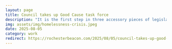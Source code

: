 ```yaml
---
layout: page
title: Council takes up Good Cause task force
description: "It is the first step in three accessory pieces of legislation passed in Rochester alongside sweeping tenant protections last December."
img: assets/img/homelessness-crisis.jpeg
date: 2025-08-05
category: work
redirect: https://rochesterbeacon.com/2025/08/05/council-takes-up-good-cause-task-force/
---
```

